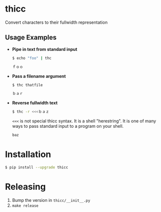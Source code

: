 # thicc

Convert characters to their fullwidth representation

## Usage Examples

* **Pipe in text from standard input**

    ```bash
    $ echo "foo" | thc
    ```
    
    ```bash
    ｆｏｏ
    ```

* **Pass a filename argument**

    ```bash
    $ thc thatfile
    ```
    
    ```bash
    ｂａｒ
    ```

* **Reverse fullwidth text**

    ```bash
    $ thc -r <<<ｂａｚ
    ```
    
    `<<<` is not special thicc syntax. It is a shell "herestring". It is one of many ways to pass standard input to a
    program on your shell.
    
    ```bash
    baz
    ```

Installation
============

```bash
$ pip install --upgrade thicc
```

Releasing
=========

1. Bump the version in `thicc/__init__.py`
2. `make release`
